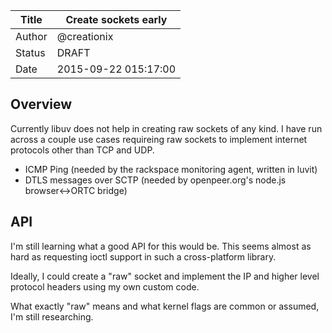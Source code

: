 | Title  | Create sockets early |
|--------|----------------------|
| Author | @creationix          |
| Status | DRAFT                |
| Date   | 2015-09-22 015:17:00 |


## Overview

Currently libuv does not help in creating raw sockets of any kind.  I have run across a couple use cases
requireing raw sockets to implement internet protocols other than TCP and UDP.

 - ICMP Ping (needed by the rackspace monitoring agent, written in luvit)
 - DTLS messages over SCTP (needed by openpeer.org's node.js browser<->ORTC bridge)


## API

I'm still learning what a good API for this would be.  This seems almost as hard as requesting ioctl support
in such a cross-platform library.

Ideally, I could create a "raw" socket and implement the IP and higher level protocol headers using my own custom code.

What exactly "raw" means and what kernel flags are common or assumed, I'm still researching.
